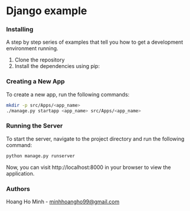 # Django example


### Installing

A step by step series of examples that tell you how to get a development environment running.

1. Clone the repository
2. Install the dependencies using pip:

### Creating a New App

To create a new app, run the following commands:

```bash
mkdir -p src/Apps/<app_name>
./manage.py startapp <app_name> src/Apps/<app_name>
````


### Running the Server

To start the server, navigate to the project directory and run the following command:

```bash
python manage.py runserver
```

Now, you can visit http://localhost:8000 in your browser to view the application.


### Authors
Hoang Ho Minh - minhhoangho99@gmail.com
